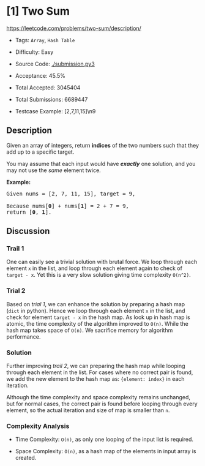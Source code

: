 # [1] Two Sum

<https://leetcode.com/problems/two-sum/description/>

- Tags: `Array`, `Hash Table`

- Difficulty: Easy

- Source Code: [./submission.py3](./submission.py3)

- Acceptance: 45.5%

- Total Accepted: 3045404

- Total Submissions: 6689447

- Testcase Example: [2,7,11,15]\n9

## Description

<p>Given an array of integers, return <strong>indices</strong> of the two numbers such that they add up to a specific target.</p>

<p>You may assume that each input would have <strong><em>exactly</em></strong> one solution, and you may not use the <em>same</em> element twice.</p>

<p><strong>Example:</strong></p>

<pre>
Given nums = [2, 7, 11, 15], target = 9,

Because nums[<strong>0</strong>] + nums[<strong>1</strong>] = 2 + 7 = 9,
return [<strong>0</strong>, <strong>1</strong>].
</pre>

## Discussion

### Trail 1

One can easily see a trivial solution with brutal force. We loop through each
element `x` in the list, and loop through each element again to check of
`target - x`. Yet this is a very slow solution giving time complexity `O(n^2)`.

### Trial 2

Based on *trial 1*, we can enhance the solution by preparing a hash map
(`dict` in python). Hence we loop through each element `x` in the list, and
check for element `target - x` in the hash map. As look up in hash map is
atomic, the time complexity of the algorithm improved to `O(n)`. While the hash
map takes space of `O(n)`. We sacrifice memory for algorithm performance.

### Solution

Further improving *trail 2*, we can preparing the hash map while looping
through each element in the list. For cases where no correct pair is found,
we add the new element to the hash map as: `{element: index}` in each iteration.

Although the time complexity and space complexity remains unchanged, but for
normal cases, the correct pair is found before looping through every element,
so the actual iteration and size of map is smaller than `n`.

### Complexity Analysis

- Time Complexity: `O(n)`, as only one looping of the input list is required.

- Space Complexity: `O(n)`, as a hash map of the elements in input array is
  created.

